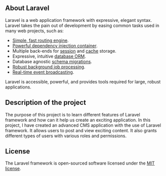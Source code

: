 ## About Laravel

Laravel is a web application framework with expressive, elegant syntax. Laravel takes the pain out of development by easing common tasks used in many web projects, such as:

- [Simple, fast routing engine](https://laravel.com/docs/routing).
- [Powerful dependency injection container](https://laravel.com/docs/container).
- Multiple back-ends for [session](https://laravel.com/docs/session) and [cache](https://laravel.com/docs/cache) storage.
- Expressive, intuitive [database ORM](https://laravel.com/docs/eloquent).
- Database agnostic [schema migrations](https://laravel.com/docs/migrations).
- [Robust background job processing](https://laravel.com/docs/queues).
- [Real-time event broadcasting](https://laravel.com/docs/broadcasting).

Laravel is accessible, powerful, and provides tools required for large, robust applications.


## Description of the project

The purpose of this project is to learn different features of Laravel framework and how can it help us create an exciting application. In this project, I have created an advanced CMS application with the use of Laravel framework. It allows users to post and view exciting content. It also grants different types of users with various roles and permissions.

## License

The Laravel framework is open-sourced software licensed under the [MIT license](https://opensource.org/licenses/MIT).
